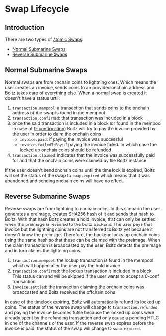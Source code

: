 # Swap Lifecycle

## Introduction

There are two types of [Atomic Swaps](https://en.bitcoin.it/wiki/Atomic_swap):

- [Normal Submarine Swaps](#normal-submarine-swaps)
- [Reverse Submarine Swaps](#reverse-submarine-swaps)

## Normal Submarine Swaps

Normal swaps are from onchain coins to lightning ones. Which means the user creates an invoice, sends coins to an provided onchain address and Boltz takes care of everything else. When a normal swap is created it doesn't have a status until:

1. `transaction.mempool`: a transaction that sends coins to the onchain address of the swap is found in the mempool
2. `transaction.confirmed`: that transaction was included in a block
3. once the said transaction is included in a block (or found in the mempool in case of [0-confirmation](0-confirmation.md)) Boltz will try to pay the invoice provided by the user in order to claim the onchain coins
    - `invoice.paid`: if paying the invoice was successful
    - `invoice.failedToPay`: if paying the invoice failed. In which case the locked up onchain coins should be refunded
4. `transaction.claimed`: indicates that the invoice was successfully paid for and that the onchain coins were claimed by the Boltz instance

If the user doesn't send onchain coins until the time lock is expired, Boltz will set the status of the swap to `swap.expired` which means that it was abandoned and sending onchain coins will have no effect.

## Reverse Submarine Swaps

Reverse swaps are from lightning to onchain coins. In this scenario the user generates a preimage, creates SHA256 hash of it and sends that hash to Boltz. With that hash Boltz creates a hold invoice, that can only be settled when the preimage is revealed to the boltz backend. The user pays that invoice but the lightning coins are not transferred to Boltz yet because it doesn't know the preimage. Therefore, the backend locks up onchain coins using the same hash so that these can be claimed with the preimage. When the claim transaction is broadcasted by the user, Boltz detects the preimage and in turn claims the lightning coins.

1. `transaction.mempool`: the lockup transaction is found in the mempool which will happen after the user pay the hold invoice
2. `transaction.confirmed`: the lockup transaction is included in a block. This status can and will be skipped if the user wants to accept a 0-conf transaction
3. `invoice.settled`: the transaction claiming the onchain coins was broadcasted and Boltz received the offchain coins

In case of the timelock expiring, Boltz will automatically refund its locked up coins. The status of the reverse swap will change to `transaction.refunded` and paying the invoice becomes futile because the locked up coins were already spent by the refunding transaction and only cause a pending HTLC in one of the channels of the user. If the reverse swap expires before the invoice is paid, the status of the swap will change to `swap.expired`.
